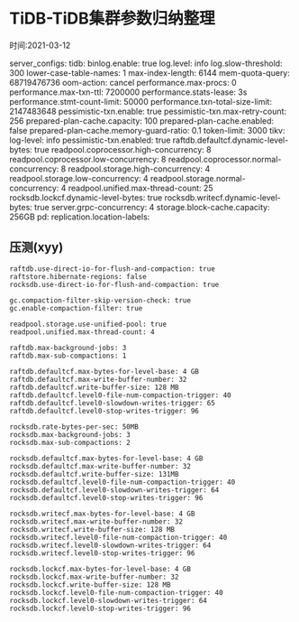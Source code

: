 # TiDB-TiDB集群参数归纳整理  
时间:2021-03-12


server_configs:
  tidb:
    binlog.enable: true
    log.level: info
    log.slow-threshold: 300
    lower-case-table-names: 1
    max-index-length: 6144
    mem-quota-query: 68719476736
    oom-action: cancel
    performance.max-procs: 0
    performance.max-txn-ttl: 7200000
    performance.stats-lease: 3s
    performance.stmt-count-limit: 50000
    performance.txn-total-size-limit: 2147483648
    pessimistic-txn.enable: true
    pessimistic-txn.max-retry-count: 256
    prepared-plan-cache.capacity: 100
    prepared-plan-cache.enabled: false
    prepared-plan-cache.memory-guard-ratio: 0.1
    token-limit: 3000
  tikv:
    log-level: info
    pessimistic-txn.enabled: true
    raftdb.defaultcf.dynamic-level-bytes: true
    readpool.coprocessor.high-concurrency: 8
    readpool.coprocessor.low-concurrency: 8
    readpool.coprocessor.normal-concurrency: 8
    readpool.storage.high-concurrency: 4
    readpool.storage.low-concurrency: 4
    readpool.storage.normal-concurrency: 4
    readpool.unified.max-thread-count: 25
    rocksdb.lockcf.dynamic-level-bytes: true
    rocksdb.writecf.dynamic-level-bytes: true
    server.grpc-concurrency: 4
    storage.block-cache.capacity: 256GB
  pd:
    replication.location-labels:


    
## 压测(xyy)

```
raftdb.use-direct-io-for-flush-and-compaction: true
raftstore.hibernate-regions: false
rocksdb.use-direct-io-for-flush-and-compaction: true

gc.compaction-filter-skip-version-check: true
gc.enable-compaction-filter: true

readpool.storage.use-unified-pool: true
readpool.unified.max-thread-count: 4

raftdb.max-background-jobs: 3
raftdb.max-sub-compactions: 1

raftdb.defaultcf.max-bytes-for-level-base: 4 GB
raftdb.defaultcf.max-write-buffer-number: 32
raftdb.defaultcf.write-buffer-size: 128 MB
raftdb.defaultcf.level0-file-num-compaction-trigger: 40
raftdb.defaultcf.level0-slowdown-writes-trigger: 65
raftdb.defaultcf.level0-stop-writes-trigger: 96

rocksdb.rate-bytes-per-sec: 50MB
rocksdb.max-background-jobs: 3
rocksdb.max-sub-compactions: 2

rocksdb.defaultcf.max-bytes-for-level-base: 4 GB
rocksdb.defaultcf.max-write-buffer-number: 32
rocksdb.defaultcf.write-buffer-size: 131MB
rocksdb.defaultcf.level0-file-num-compaction-trigger: 40
rocksdb.defaultcf.level0-slowdown-writes-trigger: 64
rocksdb.defaultcf.level0-stop-writes-trigger: 96

rocksdb.writecf.max-bytes-for-level-base: 4 GB
rocksdb.writecf.max-write-buffer-number: 32
rocksdb.writecf.write-buffer-size: 128 MB
rocksdb.writecf.level0-file-num-compaction-trigger: 40
rocksdb.writecf.level0-slowdown-writes-trigger: 64
rocksdb.writecf.level0-stop-writes-trigger: 96

rocksdb.lockcf.max-bytes-for-level-base: 4 GB
rocksdb.lockcf.max-write-buffer-number: 32
rocksdb.lockcf.write-buffer-size: 128 MB
rocksdb.lockcf.level0-file-num-compaction-trigger: 40
rocksdb.lockcf.level0-slowdown-writes-trigger: 64
rocksdb.lockcf.level0-stop-writes-trigger: 96
```